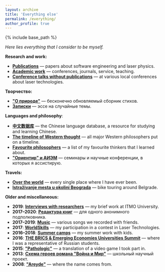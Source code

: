```yaml
---
layout: archive
title: 'Everything else'
permalink: /everything/
author_profile: true
---
```


{% include base_path %}

<i>Here lies everything that I consider to be myself.</i>

<b>Research and work:</b>

<ul>
  <li><b><a href="https://areyde.com/publications/">Publications</a></b> — papers about software engineering and laser physics.</li>
  <li><b><a href="https://areyde.com/academic_work/">Academic work</a></b> — conferences, journals, service, teaching.</li>
<li><b><a href="https://areyde.com/physics_conferences/">Conference talks without publications</a></b> — at various local conferences about laser technologies.</li>
</ul>

<b>Творчество:</b>

<ul>
  <li><b><a href="https://areyde.com/poetry/">"О природе"</a></b> — бесконечно обновляемый сборник стихов.</li>
  <li><b><a href="https://areyde.com/notes/">Записки</a></b> — эссе на случайные темы.</li>
</ul>

<b>Languages and philosophy</b>:

<ul>
  <li><b><a href="https://areyde.com/chinese/">中文数据库</a></b> — the Chinese language database, a resource for studying and learning Chinese.</li>
  <li><b><a href="https://areyde.com/western_thought/">The timeline of Western thought</a></b> — all major Western philosophers put on a timeline.</li>
  <li><b><a href="https://areyde.com/favourite_philosophers/">Favourite philosophers</a></b> — a list of my favourite thinkers that I learned about.</li>
  <li><b><a href="https://areyde.com/eastern_studies_and_esotericism/">"Ориентир" и АИЭМ</a></b> — семинары и научные конференции, в которых я ассистирую.</li>
</ul>

<b>Travels:</b>

<ul>
  <li><b><a href="https://areyde.com/travels/">Over the world</a></b> — every single place where I have ever been.</li>
  <li><b><a href="https://areyde.com/beograd/">Istraživanje mesta u okolini Beograda</a></b> — bike touring around Belgrade.</li>
</ul>

<b>Older and miscellaneous:</b>

<ul>
  <li><b>2019</b>: <b><a href="https://areyde.com/interviews/">Interviews with researchers</a></b> — my brief work at ITMO University.</li>
  <li><b>2017–2020</b>: <b><a href="https://areyde.com/books/">Редактура книг</a></b> — для одного анонимного подполковника.</li>
  <li><b>2017–2019</b>: <b><a href="https://areyde.com/music/">Music</a></b> — various songs we recorded with friends.</li>
  <li><b>2017</b>: <b><a href="https://areyde.com/worldskills/">WorldSkills</a></b> — my participation in a contest in Laser Technologies.</li>
  <li><b>2016–2018</b>: <b><a href="https://areyde.com/summer_camps/">Summer camps</a></b> — my summer work with kids.</li>
  <li><b>2016</b>: <b><a href="https://areyde.com/brics/">THE BRICS & Emerging Economies Universities Summit</a></b> — where I was a representative of Russian students.</li>
  <li><b>2015</b>: <b><a href="https://areyde.com/pathologic/">"Pathologic"</a></b> — a translation of a video game I took part in.</li>
  <li><b>2013</b>: <b><a href="https://areyde.com/war_and_peace/">Схема героев романа "Война и Мир"</a></b> — школьный научный проект.</li>
  <li><b>2008</b>: <b><a href="https://areyde.com/areyde/">"Areyde"</a></b> — where the name comes from.</li>
</ul>













